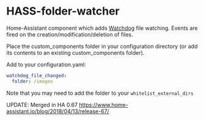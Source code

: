 # HASS-folder-watcher
Home-Assistant component which adds [Watchdog](https://github.com/gorakhargosh/watchdog) file watching. Events are fired on the creation/modification/deletion of files.

Place the custom_components folder in your configuration directory (or add its contents to an existing custom_components folder).

Add to your configuration.yaml:
```yaml
watchdog_file_changed:
  folder: /images
```
Note that you may need to add the folder to your `whitelist_external_dirs`

UPDATE: Merged in HA 0.67 https://www.home-assistant.io/blog/2018/04/13/release-67/
